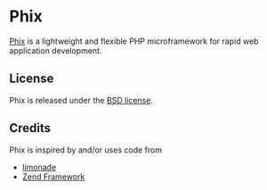 Phix
====

[Phix](http://github.com/jsor/phix) is a lightweight and flexible PHP microframework for rapid web application development.

## License ##

Phix is released under the [BSD license](http://opensource.org/licenses/bsd-license.php).

## Credits ##

Phix is inspired by and/or uses code from

*   [limonade](http://github.com/sofadesign/limonade)
*   [Zend Framework](http://github.com/zendframework/zf2)
